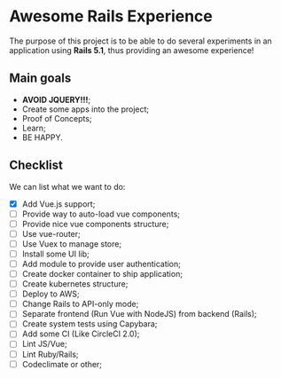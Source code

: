# Awesome Rails Experience

The purpose of this project is to be able to do several experiments in an application using **Rails 5.1**, thus providing an awesome experience!

## Main goals

- **AVOID JQUERY!!!**;
- Create some apps into the project;
- Proof of Concepts;
- Learn;
- BE HAPPY.

## Checklist

We can list what we want to do:

- [x] Add Vue.js support;
- [ ] Provide way to auto-load vue components;
- [ ] Provide nice vue components structure;
- [ ] Use vue-router;
- [ ] Use Vuex to manage store;
- [ ] Install some UI lib;
- [ ] Add module to provide user authentication;
- [ ] Create docker container to ship application;
- [ ] Create kubernetes structure;
- [ ] Deploy to AWS;
- [ ] Change Rails to API-only mode;
- [ ] Separate frontend (Run Vue with NodeJS) from backend (Rails);
- [ ] Create system tests using Capybara;
- [ ] Add some CI (Like CircleCI 2.0);
- [ ] Lint JS/Vue;
- [ ] Lint Ruby/Rails;
- [ ] Codeclimate or other;
